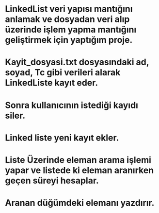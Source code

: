 # LinkedList veri yapısı mantığını anlamak  ve dosyadan veri alıp üzerinde işlem yapma mantığını geliştirmek için yaptığım proje.
#

#  Kayit_dosyasi.txt dosyasındaki  ad, soyad, Tc gibi verileri alarak LinkedListe kayıt eder.
# Sonra kullanıcının istediği kayıdı siler.
 # Linked liste yeni kayıt ekler.
 # Liste Üzerinde eleman arama işlemi yapar ve listede ki eleman aranırken geçen süreyi hesaplar.
 # Aranan düğümdeki elemanı yazdırır.
